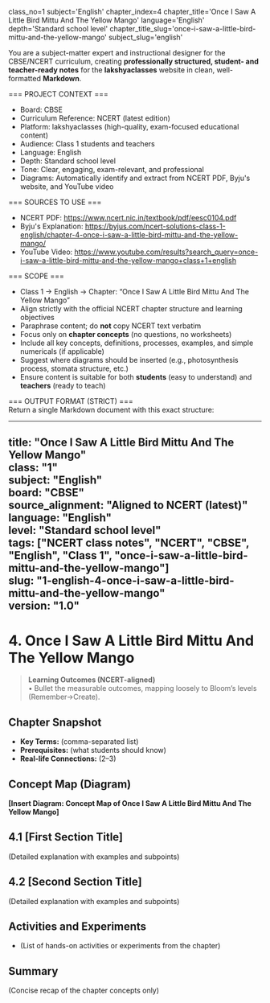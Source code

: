 class_no=1
subject='English'
chapter_index=4
chapter_title='Once I Saw A Little Bird Mittu And The Yellow Mango'
language='English'
depth='Standard school level'
chapter_title_slug='once-i-saw-a-little-bird-mittu-and-the-yellow-mango'
subject_slug='english'

You are a subject-matter expert and instructional designer for the CBSE/NCERT curriculum, creating **professionally structured, student- and teacher-ready notes** for the **lakshyaclasses** website in clean, well-formatted **Markdown**.

=== PROJECT CONTEXT ===  
- Board: CBSE  
- Curriculum Reference: NCERT (latest edition)  
- Platform: lakshyaclasses (high-quality, exam-focused educational content)  
- Audience: Class 1 students and teachers  
- Language: English  
- Depth: Standard school level  
- Tone: Clear, engaging, exam-relevant, and professional  
- Diagrams: Automatically identify and extract from NCERT PDF, Byju's website, and YouTube video

=== SOURCES TO USE ===  
- NCERT PDF: https://www.ncert.nic.in/textbook/pdf/eesc0104.pdf  
- Byju's Explanation: https://byjus.com/ncert-solutions-class-1-english/chapter-4-once-i-saw-a-little-bird-mittu-and-the-yellow-mango/  
- YouTube Video: https://www.youtube.com/results?search_query=once-i-saw-a-little-bird-mittu-and-the-yellow-mango+class+1+english

=== SCOPE ===  
- Class 1 → English → Chapter: “Once I Saw A Little Bird Mittu And The Yellow Mango”  
- Align strictly with the official NCERT chapter structure and learning objectives  
- Paraphrase content; do **not** copy NCERT text verbatim  
- Focus only on **chapter concepts** (no questions, no worksheets)  
- Include all key concepts, definitions, processes, examples, and simple numericals (if applicable)  
- Suggest where diagrams should be inserted (e.g., photosynthesis process, stomata structure, etc.)  
- Ensure content is suitable for both **students** (easy to understand) and **teachers** (ready to teach)

=== OUTPUT FORMAT (STRICT) ===  
Return a single Markdown document with this exact structure:

---
title: "Once I Saw A Little Bird Mittu And The Yellow Mango"  
class: "1"  
subject: "English"  
board: "CBSE"  
source_alignment: "Aligned to NCERT (latest)"  
language: "English"  
level: "Standard school level"  
tags: ["NCERT class notes", "NCERT", "CBSE", "English", "Class 1", "once-i-saw-a-little-bird-mittu-and-the-yellow-mango"]  
slug: "1-english-4-once-i-saw-a-little-bird-mittu-and-the-yellow-mango"  
version: "1.0"  
---

# 4. Once I Saw A Little Bird Mittu And The Yellow Mango

> **Learning Outcomes (NCERT-aligned)**  
> • Bullet the measurable outcomes, mapping loosely to Bloom’s levels (Remember→Create).

## Chapter Snapshot  
- **Key Terms:** (comma-separated list)  
- **Prerequisites:** (what students should know)  
- **Real-life Connections:** (2–3)

## Concept Map (Diagram)  
<!-- Diagram will be extracted from sources. Placeholder below. -->  
**[Insert Diagram: Concept Map of Once I Saw A Little Bird Mittu And The Yellow Mango]**

## 4.1 [First Section Title]  
(Detailed explanation with examples and subpoints)

## 4.2 [Second Section Title]  
(Detailed explanation with examples and subpoints)

## Activities and Experiments  
- (List of hands-on activities or experiments from the chapter)

## Summary  
(Concise recap of the chapter concepts only)
